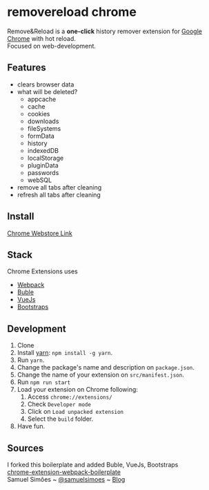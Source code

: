 # removereload chrome

Remove&Reload is a **one-click** history remover extension for [Google Chrome](https://www.google.de/chrome/browser/desktop/) with  hot reload.   
Focused on web-development.

## Features

* clears browser data
* what will be deleted?
  - appcache
  - cache
  - cookies
  - downloads
  - fileSystems
  - formData
  - history
  - indexedDB
  - localStorage
  - pluginData
  - passwords
  - webSQL
* remove all tabs after cleaning
* refresh all tabs after cleaning

## Install

[Chrome Webstore Link](https://chrome.google.com/webstore/detail/removereload/kcjbahochamceejpgjkniopafgdhkplb)

## Stack
Chrome Extensions uses
- [Webpack](https://webpack.github.io/)
- [Buble](https://buble.surge.sh/)
- [VueJs](https://github.com/vuejs/vue)
- [Bootstraps](https://github.com/twbs/bootstrap)

## Development

1. Clone
2. Install [yarn](https://yarnpkg.com): `npm install -g yarn`.
3. Run `yarn`.
4. Change the package's name and description on `package.json`.
5. Change the name of your extension on `src/manifest.json`.
6. Run `npm run start`
7. Load your extension on Chrome following:
    1. Access `chrome://extensions/`
    2. Check `Developer mode`
    3. Click on `Load unpacked extension`
    4. Select the `build` folder.
8. Have fun.

## Sources
I forked this boilerplate and added Buble, VueJs, Bootstraps   
[chrome-extension-webpack-boilerplate](https://github.com/samuelsimoes/chrome-extension-webpack-boilerplate)  
Samuel Simões ~ [@samuelsimoes](https://twitter.com/samuelsimoes) ~ [Blog](http://blog.samuelsimoes.com/)